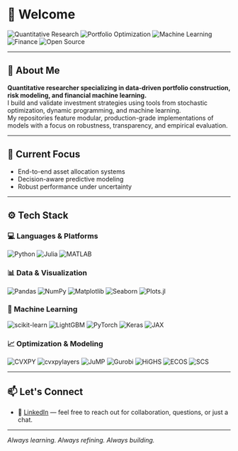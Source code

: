# 👋 Welcome

![Quantitative Research](https://img.shields.io/badge/Focus-Quantitative%20Research-blueviolet)
![Portfolio Optimization](https://img.shields.io/badge/Domain-Portfolio%20Optimization-005f73)
![Machine Learning](https://img.shields.io/badge/Machine%20Learning-Active-brightgreen)
![Finance](https://img.shields.io/badge/Applications-Financial%20Modeling-darkgreen)
![Open Source](https://img.shields.io/badge/Style-Modular%20%26%20Reproducible-informational)

---

## 🧠 About Me

**Quantitative researcher specializing in data-driven portfolio construction, risk modeling, and financial machine learning.**  
I build and validate investment strategies using tools from stochastic optimization, dynamic programming, and machine learning.  
My repositories feature modular, production-grade implementations of models with a focus on robustness, transparency, and empirical evaluation.

---

## 🔭 Current Focus

- End-to-end asset allocation systems  
- Decision-aware predictive modeling
- Robust performance under uncertainty
---

## ⚙️ Tech Stack

### 💻 Languages & Platforms  
![Python](https://img.shields.io/badge/Python-3670A0?logo=python&logoColor=white)
![Julia](https://img.shields.io/badge/Julia-9558B2?logo=julia&logoColor=white)
![MATLAB](https://img.shields.io/badge/MATLAB-e76f00?logo=mathworks&logoColor=white)

### 📊 Data & Visualization  
![Pandas](https://img.shields.io/badge/Pandas-150458?logo=pandas&logoColor=white)
![NumPy](https://img.shields.io/badge/NumPy-013243?logo=numpy&logoColor=white)
![Matplotlib](https://img.shields.io/badge/Matplotlib-11557c?logo=matplotlib&logoColor=white)
![Seaborn](https://img.shields.io/badge/Seaborn-008080?logo=python&logoColor=white)
![Plots.jl](https://img.shields.io/badge/Plots.jl-julia?logo=julia&logoColor=white)

### 🤖 Machine Learning  
![scikit-learn](https://img.shields.io/badge/scikit--learn-f7931e?logo=scikit-learn&logoColor=white)
![LightGBM](https://img.shields.io/badge/LightGBM-9a9a9a?logo=lightgbm&logoColor=white)
![PyTorch](https://img.shields.io/badge/PyTorch-EE4C2C?logo=pytorch&logoColor=white)
![Keras](https://img.shields.io/badge/Keras-D00000?logo=keras&logoColor=white)
![JAX](https://img.shields.io/badge/JAX-76b900?logo=google&logoColor=white)

### 📈 Optimization & Modeling  
![CVXPY](https://img.shields.io/badge/CVXPY-34495E?logo=python&logoColor=white)
![cvxpylayers](https://img.shields.io/badge/CVXPYLayers-2C3E50?logo=python&logoColor=white)
![JuMP](https://img.shields.io/badge/JuMP-9558B2?logo=julia&logoColor=white)
![Gurobi](https://img.shields.io/badge/Gurobi-97241c?logo=gurobi&logoColor=white)
![HiGHS](https://img.shields.io/badge/HiGHS-grey?logo=gnu&logoColor=white)
![ECOS](https://img.shields.io/badge/ECOS-808080?logo=python&logoColor=white)
![SCS](https://img.shields.io/badge/SCS-454545?logo=python&logoColor=white)

---

## 📫 Let's Connect

- 📧 [LinkedIn](https://www.linkedin.com) — feel free to reach out for collaboration, questions, or just a chat.

---

_Always learning. Always refining. Always building._
